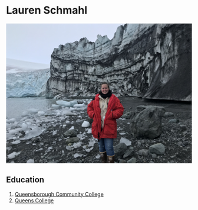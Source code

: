 # Lauren Schmahl 
![image of me](1a_juan_carlos.JPG)
## Education
1. [Queensborough Community College](http://www.qcc.cuny.edu)
2. [Queens College](https://www.qc.cuny.edu/Pages/home.aspx)